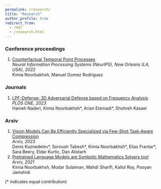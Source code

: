 ```yaml
---
permalink: /research/
title: "Research"
author_profile: true
redirect_from: 
  - /md/
  - /research.html
---
```

### Conference proceedings
1. [Counterfactual Temporal Point Processes](https://arxiv.org/abs/2111.07603)  
  *Neural Information Processing Systems (NeurIPS), New Orleans (LA, USA), 2022*   
  Kimia Noorbakhsh, Manuel Gomez Rodriguez  

### Journals
1. [LPF-Defense: 3D Adversarial Defense based on Frequency Analysis](https://journals.plos.org/plosone/article?id=10.1371/journal.pone.0271388)  
  *PLOS ONE, 2023*   
  Hanieh Naderi, Kimia Noorbakhsh\*, Arian Etemadi\*, Shohreh Kasaei

### Arxiv
1. [Vision Models Can Be Efficiently Specialized via Few-Shot Task-Aware Compression](https://arxiv.org/abs/2303.14409)  
  *Arxiv, 2023*   
  Denis Kuznedelev\*, Soroush Tabesh\*, Kimia Noorbakhsh\*, Elias Frantar\*, Sara Beery, Eldar Kurtic, Dan Alistarh 
1. [Pretrained Language Models are Symbolic Mathematics Solvers too!](https://arxiv.org/abs/2110.03501)  
  *Arxiv, 2021*   
  Kimia Noorbakhsh, Modar Sulaiman, Mahdi Sharifi, Kallol Roy, Pooyan Jamshidi

(\* indicates equal contribution)


